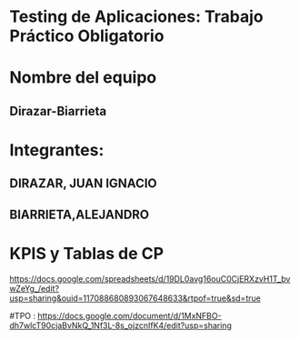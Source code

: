 # Testing de Aplicaciones: Trabajo Práctico Obligatorio
# Nombre del equipo
## Dirazar-Biarrieta
# Integrantes:
## DIRAZAR, JUAN IGNACIO
## BIARRIETA,ALEJANDRO 
# KPIS y Tablas de CP 
https://docs.google.com/spreadsheets/d/19DL0avg16ouC0CjERXzvH1T_bvwZeYg_/edit?usp=sharing&ouid=117088680893067648633&rtpof=true&sd=true

#TPO :
https://docs.google.com/document/d/1MxNFBO-dh7wlcT90cjaBvNkQ_1Nf3L-8s_ojzcnIfK4/edit?usp=sharing 